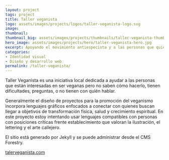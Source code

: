 ```yaml
---
layout: project
tags: project
title: Taller veganista
logo: assets/images/projects/logos/taller-veganista-logo.svg
image:
thumbnail:
thumbnail_big: assets/images/projects/thumbnails/taller-veganista-thumbnail-big.png
hero_image: assets/images/projects/hero/taller-veganista-hero.jpg
excerpt: Apoyando el movimiento antiespecista y a las personas que quieren hacerse veganas.
categories:
- Identidad visual
- Diseño y desarrollo web
permalink: /taller-veganista/
---
```

Taller Veganista es una iniciativa local dedicada a ayudar a las personas que están interesadas en ser veganas pero no saben cómo hacerlo, tienen dificultades, preguntas, o no tienen con quién hablar.

Generalmente el diseño de proyectos para la promoción del veganismo incorpora lenguajes gráficos enfocados a conectar con quienes buscan llegar a objetivos de transformación física, salud y crecimiento espiritual. En este proyecto estoy intentando usar lenguajes compatibles con personas con posiciones críticas frente establecimiento que valoran la ilustración, el lettering y el arte callejero.

El sitio está generado por Jekyll y se puede administrar desde el CMS Forestry.

[talerveganista.com](https://tallerveganista.com/)
